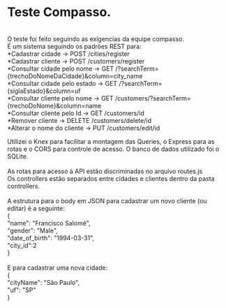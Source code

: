 <h1>Teste Compasso.</h1>
<br>
    O teste foi feito seguindo as exigencias da equipe compasso.<br>
    É um sistema seguindo os padrões REST para:<br>
    *Cadastrar cidade -> POST /cities/register<br>
    *Cadastrar cliente -> POST /customers/register<br>
    *Consultar cidade pelo nome -> GET /?searchTerm={trechoDoNomeDaCidade}&column=city_name<br>
    *Consultar cidade pelo estado -> GET /?searchTerm={siglaEstado}&column=uf<br>
    *Consultar cliente pelo nome -> GET /customers/?searchTerm={trechoDoNome}&column=name<br>
    *Consultar cliente pelo Id -> GET /customers/id<br>
    *Remover cliente -> DELETE /customers/delete/id<br>
    *Alterar o nome do cliente -> PUT /customers/edit/id<br>


Utilizei o Knex para facilitar a montagem das Queries, o Express para as rotas e o CORS para controle de acesso. O banco de dados utilizado foi o SQLite.<br>
<br>
As rotas para acesso à API estão discriminadas no arquivo routes.js<br>
Os controllers estão separados entre cidades e clientes dentro da pasta controllers.<br>
<br>
A estrutura para o body em JSON para cadastrar um novo cliente (ou editar) é a seguinte:<br>
{<br>
    "name": "Francisco Salomé",<br>
    "gender": "Male",<br>
    "date_of_birth": "1994-03-31",<br>
	"city_id":2<br>
}<br>
<br>
E para cadastrar uma nova cidade:<br>
{<br>
    "cityName": "São Paulo",<br>
    "uf": "SP"<br>
}<br>
